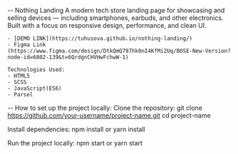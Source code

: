 -- Nothing Landing
A modern tech store landing page for showcasing and selling devices — including smartphones, earbuds, and other electronics. Built with a focus on responsive design, performance, and clean UI.

    - [DEMO LINK](https://tuhusova.github.io/nothing-landing/)
    - Figma Link (https://www.figma.com/design/DtkQmQ797hk0nI4KfMi2Uq/BOSE-New-Version?node-id=6802-139&t=6QrdgnCHVHwFchwW-1)

    Technologies Used:
    - HTML5
    - SCSS
    - JavaScript(ES6)
    - Parsel

-- How to set up the project locally:
Clone the repository:
git clone https://github.com/your-username/project-name.git
cd project-name

Install dependencies:
npm install
or
yarn install

Run the project locally:
npm start
or
yarn start
